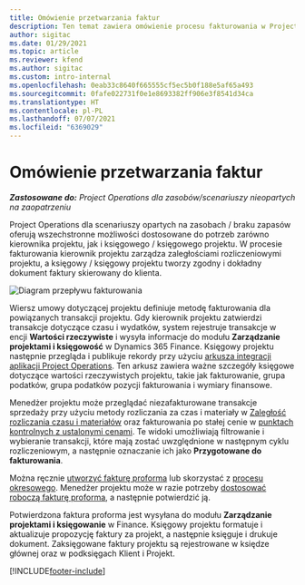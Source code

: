 ```yaml
---
title: Omówienie przetwarzania faktur
description: Ten temat zawiera omówienie procesu fakturowania w Project Operations dla scenariuszy opartych na zasobach / braku zapasów.
author: sigitac
ms.date: 01/29/2021
ms.topic: article
ms.reviewer: kfend
ms.author: sigitac
ms.custom: intro-internal
ms.openlocfilehash: 0eab33c8640f665555cf5ec5b0f188e5af65a493
ms.sourcegitcommit: 0fafe022731f0e1e8693382ff906e3f8541d34ca
ms.translationtype: HT
ms.contentlocale: pl-PL
ms.lasthandoff: 07/07/2021
ms.locfileid: "6369029"
---
```

# <a name="invoicing-process-overview"></a>Omówienie przetwarzania faktur

_**Zastosowane do:** Project Operations dla zasobów/scenariuszy nieopartych na zaopatrzeniu_

Project Operations dla scenariuszy opartych na zasobach / braku zapasów oferują wszechstronne możliwości dostosowane do potrzeb zarówno kierownika projektu, jak i księgowego / księgowego projektu. W procesie fakturowania kierownik projektu zarządza zaległościami rozliczeniowymi projektu, a księgowy / księgowy projektu tworzy zgodny i dokładny dokument faktury skierowany do klienta.

![Diagram przepływu fakturowania](./media/invoicing-flow.png)

Wiersz umowy dotyczącej projektu definiuje metodę fakturowania dla powiązanych transakcji projektu. Gdy kierownik projektu zatwierdzi transakcje dotyczące czasu i wydatków, system rejestruje transakcje w encji **Wartości rzeczywiste** i wysyła informacje do modułu **Zarządzanie projektami i księgowość** w Dynamics 365 Finance. Księgowy projektu następnie przegląda i publikuje rekordy przy użyciu [arkusza integracji aplikacji Project Operations](../project-accounting/project-operations-integration-journal.md). Ten arkusz zawiera ważne szczegóły księgowe dotyczące wartości rzeczywistych projektu, takie jak fakturowanie, grupa podatków, grupa podatków pozycji fakturowania i wymiary finansowe.

Menedżer projektu może przeglądać niezafakturowane transakcje sprzedaży przy użyciu metody rozliczania za czas i materiały w [Zaległość rozliczania czasu i materiałów](../proforma-invoicing/manage-billing-backlog.md#time-and-material-billing-backlog) oraz fakturowania po stałej cenie w [punktach kontrolnych z ustalonymi cenami](../proforma-invoicing/manage-billing-backlog.md#fixed-price-milestones). Te widoki umożliwiają filtrowanie i wybieranie transakcji, które mają zostać uwzględnione w następnym cyklu rozliczeniowym, a następnie oznaczanie ich jako **Przygotowane do fakturowania**.

Można ręcznie [utworzyć fakturę proforma](../proforma-invoicing/create-manual-proforma-invoice.md) lub skorzystać z [procesu okresowego](../proforma-invoicing/configure-automated-invoice-creation.md). Menedżer projektu może w razie potrzeby [dostosować roboczą fakturę proforma](../proforma-invoicing/manage-proforma-invoice.md), a następnie potwierdzić ją.

Potwierdzona faktura proforma jest wysyłana do modułu **Zarządzanie projektami i księgowanie** w Finance. Księgowy projektu formatuje i aktualizuje propozycję faktury za projekt, a następnie księguje i drukuje dokument. Zaksięgowane faktury projektu są rejestrowane w księdze głównej oraz w podksięgach Klient i Projekt.


[!INCLUDE[footer-include](../includes/footer-banner.md)]